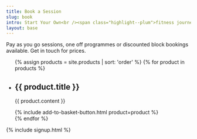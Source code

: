 ```yaml
---
title: Book a Session
slug: book
intro: Start Your Own<br /><span class="highlight--plum">fitness journey</span> Today.
layout: base
---
```


<section class="book__intro">
  <p>Pay as you go sessions, one off programmes or discounted block bookings available. Get in touch for prices.</p>
</section>

<section class="sessions">
  <article class="sessions__pricing">
    <ul class="sessions__price-list">
      {% assign products = site.products | sort: 'order' %}
      {% for product in products %}
        <li>
          <div class="sessions__item-content">
            <h2>{{ product.title }}</h2>
            <p>{{ product.content }}</p>
          </div>
          <div class="sessions__item-price">
            {% include add-to-basket-button.html product=product %}
          </div>
        </li>
      {% endfor %}
    </ul>
  </article>
</section>

{% include signup.html %}
